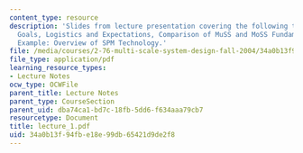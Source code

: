 ```yaml
---
content_type: resource
description: 'Slides from lecture presentation covering the following topics: Course
  Goals, Logistics and Expectations, Comparison of MuSS and MoSS Fundamentals, MuSS
  Example: Overview of SPM Technology.'
file: /media/courses/2-76-multi-scale-system-design-fall-2004/34a0b13f94fbe18e99db65421d9de2f8_lecture_1.pdf
file_type: application/pdf
learning_resource_types:
- Lecture Notes
ocw_type: OCWFile
parent_title: Lecture Notes
parent_type: CourseSection
parent_uid: dba74ca1-bd7c-18fb-5dd6-f634aaa79cb7
resourcetype: Document
title: lecture_1.pdf
uid: 34a0b13f-94fb-e18e-99db-65421d9de2f8
---
```


